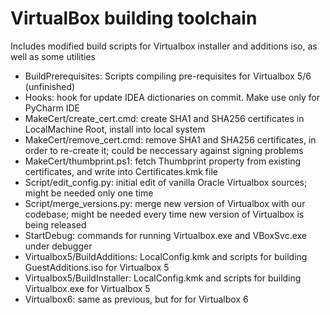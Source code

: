# VirtualBox building toolchain

Includes modified build scripts for Virtualbox installer and additions iso, as well as some utilities
* BuildPrerequisites: Scripts compiling pre-requisites for Virtualbox 5/6 (unfinished)
* Hooks: hook for update IDEA dictionaries on commit. Make use only for PyCharm IDE
* MakeCert/create_cert.cmd: create SHA1 and SHA256 certificates in LocalMachine Root, install into local system
* MakeCert/remove_cert.cmd: remove SHA1 and SHA256 certificates, in order to re-create it; could be neccessary against signing problems
* MakeCert/thumbprint.ps1: fetch Thumbprint property from existing certificates, and write into Certificates.kmk file
* Script/edit_config.py: initial edit of vanilla Oracle Virtualbox sources; might be needed only one time
* Script/merge_versions.py: merge new version of Virtualbox with our codebase; might be needed every time new version of Virtualbox is being released
* StartDebug: commands for running Virtualbox.exe and VBoxSvc.exe under debugger
* Virtualbox5/BuildAdditions: LocalConfig.kmk and scripts for building GuestAdditions.iso for Virtualbox 5
* Virtualbox5/BuildInstaller: LocalConfig.kmk and scripts for building Virtualbox.exe for Virtualbox 5
* Virtualbox6: same as previous, but for for Virtualbox 6
